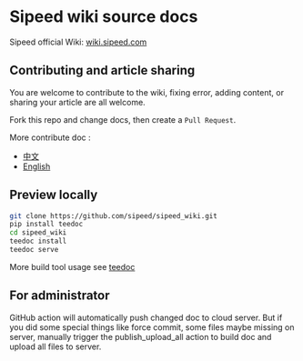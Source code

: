 Sipeed wiki source docs
=====

Sipeed official Wiki: [wiki.sipeed.com](https://wiki.sipeed.com)


## Contributing and article sharing

You are welcome to contribute to the wiki, fixing error, adding content, or sharing your article are all welcome.

Fork this repo and change docs, then create a `Pull Request`.

More contribute doc :
* [中文](./share_docs/zh/readme.md)
* [English](./share_docs/en/readme.md)


## Preview locally

```bash
git clone https://github.com/sipeed/sipeed_wiki.git
pip install teedoc
cd sipeed_wiki
teedoc install
teedoc serve
```

More build tool usage see [teedoc](http://github.com/teedoc/teedoc)

## For administrator

GitHub action will automatically push changed doc to cloud server.
But if you did some special things like force commit, some files maybe missing on server, manually trigger the publish_upload_all action to build doc and upload all files to server.



